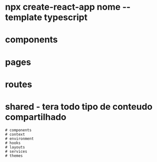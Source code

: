 # npx create-react-app nome --template typescript
# components
# pages
# routes
# shared - tera todo tipo de conteudo compartilhado
    # components
    # context
    # environment   
    # hooks
    # layouts
    # services
    # themes